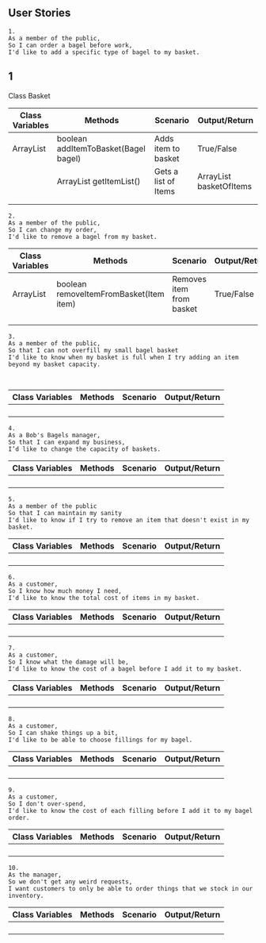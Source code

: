 
## User Stories

```
1.
As a member of the public,
So I can order a bagel before work,
I'd like to add a specific type of bagel to my basket.
```



## 1

Class Basket

| Class Variables | Methods                              | Scenario             | Output/Return                 |
|-----------------|--------------------------------------|----------------------|-------------------------------|
| ArrayList<Item> | boolean addItemToBasket(Bagel bagel) | Adds item to basket  | True/False                    |
|                 | ArrayList<Item> getItemList()        | Gets a list of Items | ArrayList<Item> basketOfItems |
|                 |                                      |                      |                               |
|                 |                                      |                      |                               |



```
2.
As a member of the public,
So I can change my order,
I'd like to remove a bagel from my basket.
```

| Class Variables | Methods                                 | Scenario                 | Output/Return |
|-----------------|-----------------------------------------|--------------------------|---------------|
| ArrayList<Item> | boolean removeItemFromBasket(Item item) | Removes item from basket | True/False    |
|                 |                                         |                          |               |
|                 |                                         |                          |               |
|                 |                                         |                          |               |




```
3.
As a member of the public,
So that I can not overfill my small bagel basket
I'd like to know when my basket is full when I try adding an item beyond my basket capacity.



```
| Class Variables | Methods | Scenario | Output/Return |
|-----------------|---------|----------|---------------|
|                 |         |          |               |
|                 |         |          |               |
|                 |         |          |               |
|                 |         |          |               |



```
4.
As a Bob's Bagels manager,
So that I can expand my business,
I’d like to change the capacity of baskets.
```


| Class Variables | Methods | Scenario | Output/Return |
|-----------------|---------|----------|---------------|
|                 |         |          |               |
|                 |         |          |               |
|                 |         |          |               |
|                 |         |          |               |




```
5.
As a member of the public
So that I can maintain my sanity
I'd like to know if I try to remove an item that doesn't exist in my basket.
```



| Class Variables | Methods | Scenario | Output/Return |
|-----------------|---------|----------|---------------|
|                 |         |          |               |
|                 |         |          |               |
|                 |         |          |               |
|                 |         |          |               |



```
6.
As a customer,
So I know how much money I need,
I'd like to know the total cost of items in my basket.
```


| Class Variables | Methods | Scenario | Output/Return |
|-----------------|---------|----------|---------------|
|                 |         |          |               |
|                 |         |          |               |
|                 |         |          |               |
|                 |         |          |               |



```
7.
As a customer,
So I know what the damage will be,
I'd like to know the cost of a bagel before I add it to my basket.
```


| Class Variables | Methods | Scenario | Output/Return |
|-----------------|---------|----------|---------------|
|                 |         |          |               |
|                 |         |          |               |
|                 |         |          |               |
|                 |         |          |               |




```
8.
As a customer,
So I can shake things up a bit,
I'd like to be able to choose fillings for my bagel.
```


| Class Variables | Methods | Scenario | Output/Return |
|-----------------|---------|----------|---------------|
|                 |         |          |               |
|                 |         |          |               |
|                 |         |          |               |
|                 |         |          |               |



```
9.
As a customer,
So I don't over-spend,
I'd like to know the cost of each filling before I add it to my bagel order.
```

| Class Variables | Methods | Scenario | Output/Return |
|-----------------|---------|----------|---------------|
|                 |         |          |               |
|                 |         |          |               |
|                 |         |          |               |
|                 |         |          |               |




```
10.
As the manager,
So we don't get any weird requests,
I want customers to only be able to order things that we stock in our inventory.
```


| Class Variables | Methods | Scenario | Output/Return |
|-----------------|---------|----------|---------------|
|                 |         |          |               |
|                 |         |          |               |
|                 |         |          |               |
|                 |         |          |               |



